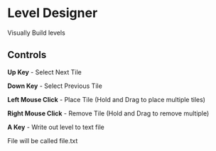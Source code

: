 # Level Designer
Visually Build levels

## Controls ##

**Up Key** - Select Next Tile

**Down Key** - Select Previous Tile

**Left Mouse Click** - Place Tile (Hold and Drag to place multiple tiles)

**Right Mouse Click** - Remove Tile (Hold and Drag to remove multiple)

**A Key** - Write out level to text file

File will be called file.txt